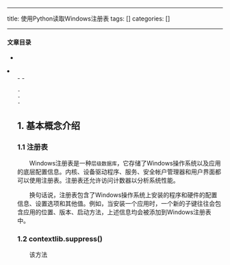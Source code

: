 
--- 
title:  使用Python读取Windows注册表 
tags: []
categories: [] 

---


#### 文章目录

  - 
  <li>
   <ul>
    - 
    - 
   
    - 
    - 
    - 
   


## 1. 基本概念介绍

### 1.1 注册表

  Windows注册表是一种`层级数据库`，它存储了Windows操作系统以及应用的底层配置信息。内核、设备驱动程序、服务、安全帐户管理器和用户界面都可以使用注册表。注册表还允许访问计数器以分析系统性能。

  换句话说，注册表包含了Windows操作系统上安装的程序和硬件的配置信息、设置选项和其他值。例如，当安装一个应用时，一个新的子键往往会包含应用的位置、版本、启动方法，上述信息均会被添加到Windows注册表中。

### 1.2 contextlib.suppress()

  该方法
